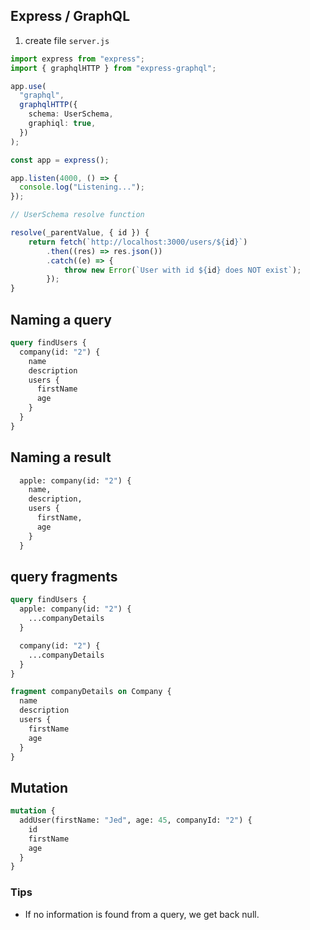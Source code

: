 ## Express / GraphQL

1. create file `server.js`

```ts
import express from "express";
import { graphqlHTTP } from "express-graphql";

app.use(
  "graphql",
  graphqlHTTP({
    schema: UserSchema,
    graphiql: true,
  })
);

const app = express();

app.listen(4000, () => {
  console.log("Listening...");
});
```

```ts
// UserSchema resolve function

resolve(_parentValue, { id }) {
    return fetch(`http://localhost:3000/users/${id}`)
        .then((res) => res.json())
        .catch((e) => {
            throw new Error(`User with id ${id} does NOT exist`);
        });
}
```

## Naming a query

```graphql
query findUsers {
  company(id: "2") {
    name
    description
    users {
      firstName
      age
    }
  }
}
```

## Naming a result

```graphql
  apple: company(id: "2") {
    name,
    description,
    users {
      firstName,
      age
    }
  }
```

## query fragments

```graphql
query findUsers {
  apple: company(id: "2") {
    ...companyDetails
  }

  company(id: "2") {
    ...companyDetails
  }
}

fragment companyDetails on Company {
  name
  description
  users {
    firstName
    age
  }
}
```

## Mutation

```graphql
mutation {
  addUser(firstName: "Jed", age: 45, companyId: "2") {
    id
    firstName
    age
  }
}
```

### Tips

- If no information is found from a query, we get back null.
